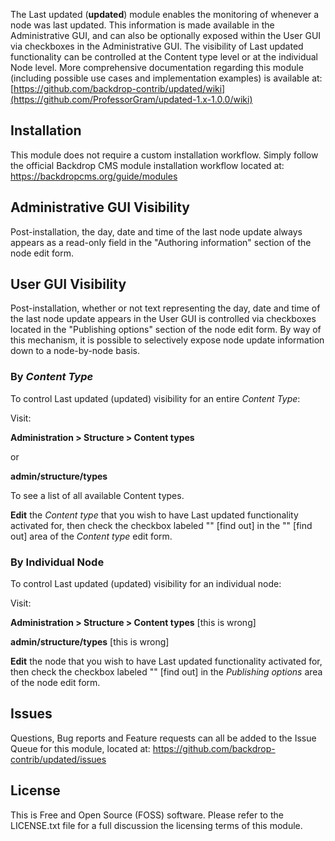 The Last updated (**updated**) module enables the monitoring of whenever a node was last updated.  This information is made available in the Administrative GUI, and can also be optionally exposed within the User GUI via checkboxes in the Administrative GUI.  The visibility of Last updated functionality can be controlled at the Content type level or at the individual Node level.  More comprehensive documentation regarding this module (including possible use cases and implementation examples) is available at:
[https://github.com/backdrop-contrib/updated/wiki](https://github.com/ProfessorGram/updated-1.x-1.0.0/wiki)

## Installation
This module does not require a custom installation workflow.  Simply follow the official Backdrop CMS module installation workflow located at:  
https://backdropcms.org/guide/modules

## Administrative GUI Visibility
Post-installation, the day, date and time of the last node update always appears as a read-only field in the "Authoring information" section of the node edit form.

## User GUI Visibility
Post-installation, whether or not text representing the day, date and time of the last node update appears in the User GUI is controlled via checkboxes located in the "Publishing options" section of the node edit form.  By way of this mechanism, it is possible to selectively expose node update information down to a node-by-node basis.

### By *Content Type*
To control Last updated (updated) visibility for an entire *Content Type*:

Visit:

**Administration > Structure > Content types**

or 

**admin/structure/types**

To see a list of all available Content types.  

**Edit** the *Content type* that you wish to have Last updated functionality activated for, then check the checkbox labeled "" [find out] in the "" [find out] area of the *Content type* edit form.

### By Individual Node
To control Last updated (updated) visibility for an individual node:

Visit:

**Administration > Structure > Content types** [this is wrong]

**admin/structure/types** [this is wrong]

**Edit** the node that you wish to have Last updated functionality activated for, then check the checkbox labeled "" [find out] in the *Publishing options* area of the node edit form.


## Issues
Questions, Bug reports and Feature requests can all be added to the Issue Queue for this module, located at:
https://github.com/backdrop-contrib/updated/issues

## License
This is Free and Open Source (FOSS) software.  Please refer to the LICENSE.txt file for a full discussion the licensing terms of this module.
